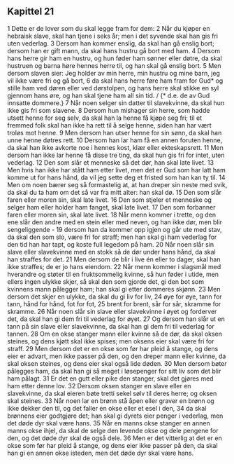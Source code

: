 ## Kapittel 21

1 Dette er de lover som du skal legge fram for dem:
2 Når du kjøper en hebraisk slave, skal han tjene i seks år; men i det syvende skal han gis fri uten vederlag.
3 Dersom han kommer enslig, da skal han gå enslig bort; dersom han er gift mann, da skal hans hustru gå bort med ham.
4 Dersom hans herre gir ham en hustru, og hun føder ham sønner eller døtre, da skal hustruen og barna høre hennes herre til, og han skal gå enslig bort.
5 Men dersom slaven sier: Jeg holder av min herre, min hustru og mine barn, jeg vil ikke være fri og gå bort,
6 da skal hans herre føre ham fram for Gud* og stille ham ved døren eller ved dørstolpen, og hans herre skal stikke en syl gjennom hans øre, og han skal tjene ham all sin tid. / {* d.e. de av Gud innsatte dommere.}
7 Når noen selger sin datter til slavekvinne, da skal hun ikke gis fri som slavene.
8 Dersom hun mishager sin herre, som hadde utsett henne for seg selv, da skal han la henne få kjøpe seg fri; til et fremmed folk skal han ikke ha rett til å selge henne, siden han har vært troløs mot henne.
9 Men dersom han utser henne for sin sønn, da skal han unne henne døtres rett.
10 Dersom han lar ham få en annen foruten henne, da skal han ikke avkorte noe i hennes kost, klær eller ekteskapsrett.
11 Men dersom han ikke lar henne få disse tre ting, da skal hun gis fri for intet, uten vederlag.
12 Den som slår et menneske så det dør, han skal late livet.
13 Men hvis han ikke har stått ham etter livet, men det er Gud som har latt ham komme ut for hans hånd, da vil jeg sette deg et fristed som han kan ty til.
14 Men om noen bærer seg så formastelig at, at han dreper sin neste med svik, da skal du ta ham om det så var fra mitt alter: han skal dø.
15 Den som slår faren eller moren sin, skal late livet.
16 Den som stjeler et menneske og selger ham eller holder ham fanget, skal late livet.
17 Den som forbanner faren eller moren sin, skal late livet.
18 Når menn kommer i trette, og den ene slår den andre med en stein eller med neven, og han ikke dør, men blir sengeliggende -
19 dersom han da kommer opp igjen og går ute med stav, da skal den som slo, være fri for straff; men han skal gi ham vederlag for den tid han har tapt, og koste full legedom på ham.
20 Når noen slår sin slave eller slavekvinne med en stokk så de dør under hans hånd, da skal han straffes for det.
21 Men dersom de blir i live én eller to dager, skal han ikke straffes; de er jo hans eiendom.
22 Når menn kommer i slagsmål med hverandre og støter til en fruktsommelig kvinne, så hun føder i utide, men ellers ingen ulykke skjer, så skal den som gjorde det, gi den bot som kvinnens mann pålegger ham; han skal gi etter dommeres skjønn.
23 Men dersom det skjer en ulykke, da skal du gi liv for liv,
24 øye for øye, tann for tann, hånd for hånd, fot for fot,
25 brent for brent, sår for sår, skramme for skramme.
26 Når noen slår sin slave eller slavekvinne i øyet og forderver det, da skal han gi dem fri til vederlag for øyet.
27 Og dersom han slår ut en tann på sin slave eller slavekvinne, da skal han gi dem fri til vederlag for tannen.
28 Om en okse stanger mann eller kvinne så de dør, da skal oksen steines, og dens kjøtt skal ikke spises; men oksens eier skal være fri for straff.
29 Men dersom det er en okse som før har pleid å stange, og dens eier er advart, men ikke passer på den, og den dreper mann eller kvinne, da skal oksen steines, og dens eier skal også lide døden.
30 Men dersom bøter pålegges ham, da skal han gi så meget i løsepenger for sitt liv som det blir ham pålagt.
31 Er det en gutt eller pike den stanger, skal det gjøres med ham etter denne lov.
32 Dersom oksen stanger en slave eller en slavekvinne, da skal eieren bøte tretti sekel sølv til deres herre; og oksen skal steines.
33 Når noen lar en brønn stå åpen eller graver en brønn og ikke dekker den til, og det faller en okse eller et esel i den,
34 da skal brønnens eier godtgjøre det; han skal gi dyrets eier penger i vederlag, men det døde dyr skal være hans.
35 Når en manns okse stanger en annen manns okse ihjel, da skal de selge den levende okse og dele pengene for den, og det døde dyr skal de også dele.
36 Men er det vitterlig at det er en okse som før har pleid å stange, og dens eier ikke passer på den, da skal han gi en annen okse isteden, men det døde dyr skal være hans.
